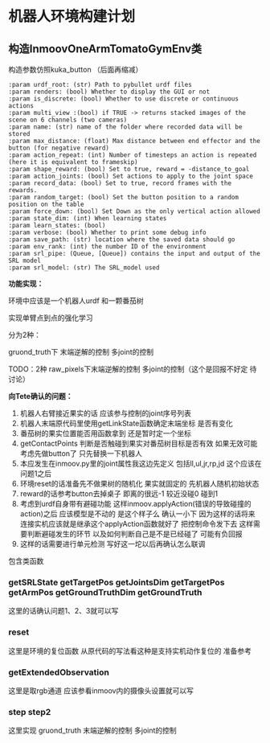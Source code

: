 # 机器人环境构建计划

## 构造InmoovOneArmTomatoGymEnv类

构造参数仿照kuka_button （后面再缩减）

    :param urdf_root: (str) Path to pybullet urdf files
    :param renders: (bool) Whether to display the GUI or not
    :param is_discrete: (bool) Whether to use discrete or continuous actions
    :param multi_view :(bool) if TRUE -> returns stacked images of the scene on 6 channels (two cameras)
    :param name: (str) name of the folder where recorded data will be stored
    :param max_distance: (float) Max distance between end effector and the button (for negative reward)
    :param action_repeat: (int) Number of timesteps an action is repeated (here it is equivalent to frameskip)
    :param shape_reward: (bool) Set to true, reward = -distance_to_goal
    :param action_joints: (bool) Set actions to apply to the joint space
    :param record_data: (bool) Set to true, record frames with the rewards.
    :param random_target: (bool) Set the button position to a random position on the table
    :param force_down: (bool) Set Down as the only vertical action allowed
    :param state_dim: (int) When learning states
    :param learn_states: (bool)
    :param verbose: (bool) Whether to print some debug info
    :param save_path: (str) location where the saved data should go
    :param env_rank: (int) the number ID of the environment
    :param srl_pipe: (Queue, [Queue]) contains the input and output of the SRL model
    :param srl_model: (str) The SRL_model used
**功能实现：**

环境中应该是一个机器人urdf 和一颗番茄树

实现单臂点到点的强化学习

分为2种：

gruond_truth下 末端逆解的控制  多joint的控制

TODO：2种  raw_pixels下末端逆解的控制 多joint的控制（这个是回报不好定 待讨论）

**向Tete确认的问题：**

1. 机器人右臂接近果实的话  应该参与控制的joint序号列表
2. 机器人末端原代码里使用getLinkState函数确定末端坐标 是否有变化
3. 番茄树的果实位置能否用函数拿到 还是暂时定一个坐标
4. getContactPoints 判断是否触碰到果实对番茄树目标是否有效  如果无效可能考虑先做button了 只先替换一下机器人
5. 本应发生在inmoov.py里的joint属性我这边先定义 包括ll,ul,jr,rp,jd  这个应该在问题1之后
6. 环境reset的话准备先不做果树的随机化 果实就固定的 先机器人随机初始状态
7. reward的话参考button去掉桌子  即离的很远-1   较近没碰0   碰到1
8. 考虑到urdf自身带有避碰功能  这样inmoov.applyAction(错误的导致碰撞的action)之后 应该模型是不动的 是这个样子么 确认一小下  因为这样的话将来连接实机应该就是继承这个applyAction函数就好了  把控制命令发下去  这样需要判断避碰发生的环节  以及如何判断自己是不是已经碰了 可能有负回报
9. 这样的话需要进行单元检测 写好这一坨以后再确认怎么联调

包含类函数

### getSRLState getTargetPos getJointsDim getTargetPos getArmPos getGroundTruthDim getGroundTruth

这里的话确认问题1、2、3就可以写

### reset

这里是环境的复位函数  从原代码的写法看这种是支持实机动作复位的 准备参考

### getExtendedObservation

这里是取rgb通道 应该参看inmoov内的摄像头设置就可以写

### step step2

这里实现 gruond_truth 末端逆解的控制  多joint的控制

### 





